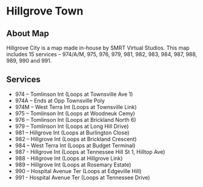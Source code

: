 # Hillgrove Town

## About Map
Hillgrove City is a map made in-house by SMRT Virtual Studios. This map includes 15
services – 974/A/M, 975, 976, 979, 981, 982, 983, 984, 987, 988, 989, 990 and 991.

## Services
- 974 – Tomlinson Int (Loops at Townsville Ave 1)
- 974A – Ends at Opp Townsville Poly
- 974M – West Terra Int (Loops at Townsville Link)
- 975 – Tomlinson Int (Loops at Woodneuk Cemy)
- 976 – Tomlinson Int (Loops at Brickland North 6)
- 979 – Tomlinson Int (Loops at Long Hill Drive)
- 981 – Hillgrove Int (Loops at Burlington Close)
- 982 – Hillgrove Int (Loops at Brickland Crescent)
- 984 – West Terra Int (Loops at Budget Terminal)
- 987 - Hillgrove Int (Loops at Tennessee Hill St 1, Hilltop Ave)
- 988 - Hillgrove Int (Loops at Hillgrove Link)
- 989 – Hillgrove Int (Loops at Rosemary Estate)
- 990 – Hospital Avenue Ter (Loops at Edgeville Hill)
- 991 - Hospital Avenue Ter (Loops at Tennessee Drive)
